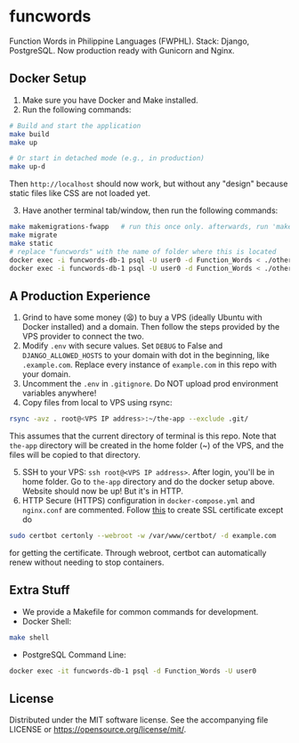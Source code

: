 # funcwords
Function Words in Philippine Languages (FWPHL). Stack: Django, PostgreSQL. Now production ready with Gunicorn and Nginx.

## Docker Setup
1. Make sure you have Docker and Make installed.
2. Run the following commands:
```bash
# Build and start the application
make build
make up

# Or start in detached mode (e.g., in production)
make up-d
```
Then `http://localhost` should now work, but without any "design" because static files like CSS are not loaded yet.

3. Have another terminal tab/window, then run the following commands:
```bash
make makemigrations-fwapp   # run this once only. afterwards, run 'make makemigrations' instead.
make migrate
make static
# replace "funcwords" with the name of folder where this is located
docker exec -i funcwords-db-1 psql -U user0 -d Function_Words < ./other/fwphl_triggers.sql
docker exec -i funcwords-db-1 psql -U user0 -d Function_Words < ./other/0_tagalog_personal_pronouns.sql   # initial data
```

## A Production Experience
1. Grind to have some money (😫) to buy a VPS (ideally Ubuntu with Docker installed) and a domain. Then follow the steps provided by the VPS provider to connect the two.
2. Modify `.env` with secure values. Set `DEBUG` to False and `DJANGO_ALLOWED_HOSTS` to your domain with dot in the beginning, like `.example.com`. Replace every instance of `example.com` in this repo with your domain.
3. Uncomment the `.env` in `.gitignore`. Do NOT upload prod environment variables anywhere!
4. Copy files from local to VPS using rsync:
```bash
rsync -avz . root@<VPS IP address>:~/the-app --exclude .git/
```
This assumes that the current directory of terminal is this repo. Note that `the-app` directory will be created in the home folder (~) of the VPS, and the files will be copied to that directory.

5. SSH to your VPS: `ssh root@<VPS IP address>`. After login, you'll be in home folder. Go to `the-app` directory and do the docker setup above. Website should now be up! But it's in HTTP.
6. HTTP Secure (HTTPS) configuration in `docker-compose.yml` and `nginx.conf` are commented. Follow [this](https://certbot.eff.org/instructions?ws=nginx&os=snap) to create SSL certificate except do
```bash
sudo certbot certonly --webroot -w /var/www/certbot/ -d example.com
```
for getting the certificate. Through webroot, certbot can automatically renew without needing to stop containers.

## Extra Stuff
* We provide a Makefile for common commands for development.
* Docker Shell:
```bash
make shell
```

* PostgreSQL Command Line:
```bash
docker exec -it funcwords-db-1 psql -d Function_Words -U user0
```

## License
Distributed under the MIT software license. See the accompanying
file LICENSE or https://opensource.org/license/mit/.
